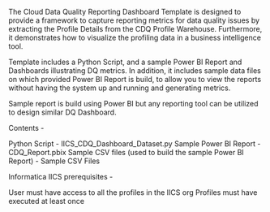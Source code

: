 The Cloud Data Quality Reporting Dashboard Template is designed to provide a framework to capture reporting metrics for data quality issues by extracting the Profile Details from the CDQ Profile Warehouse. Furthermore, it demonstrates how to visualize the profiling data in a business intelligence tool. 

Template includes a Python Script, and a sample Power BI Report and Dashboards illustrating DQ metrics. In addition, it includes sample data files on which provided Power BI Report is build, to allow you to view the reports without having the system up and running and generating metrics. 

Sample report is build using Power BI but any reporting tool can be utilized to design similar DQ Dashboard.


Contents -

Python Script - IICS_CDQ_Dashboard_Dataset.py
Sample Power BI Report - CDQ_Report.pbix
Sample CSV files (used to build the sample Power BI Report) - Sample CSV Files


Informatica IICS prerequisites -

User must have access to all the profiles in the IICS org
Profiles must have executed at least once
